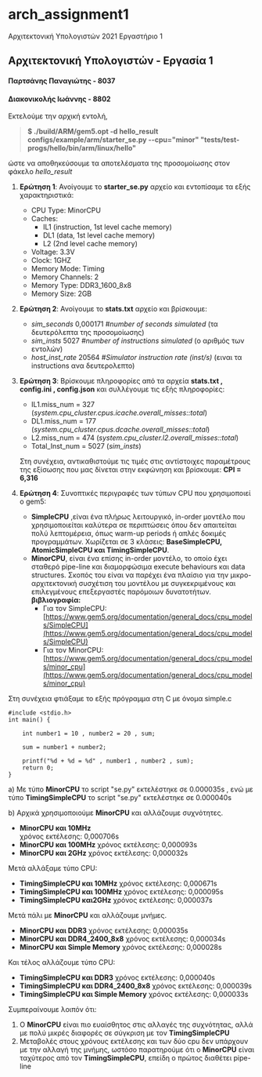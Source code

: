 # arch_assignment1
Αρχιτεκτονική Υπολογιστών 2021 Εργαστήριο 1

## Αρχιτεκτονική Υπολογιστών - Εργασία 1
#### Παρτσάνης Παναγιώτης - 8037
#### Διακονικολής Ιωάννης - 8802

Εκτελούμε την αρχική εντολή,
> **$ ./build/ARM/gem5.opt -d hello_result configs/example/arm/starter_se.py --cpu="minor" "tests/test-progs/hello/bin/arm/linux/hello"**

ώστε να αποθηκεύσουμε τα αποτελέσματα της προσομοίωσης στον φάκελο _hello_result_

1. **Ερώτηση 1**:
	Ανοίγουμε το **starter_se.py** αρχείο και εντοπίσαμε τα εξής χαρακτηριστικά:
	* CPU Type: MinorCPU
	* Caches:	
		* IL1 (instruction, 1st level cache memory)
		* DL1 (data, 1st level cache memory)
		* L2 (2nd level cache memory)
	*  Voltage: 3.3V
	* Clock: 1GHZ
	* Memory Mode: Timing
	* Memory Channels: 2
	* Memory Type: DDR3_1600_8x8
	* Memory Size: 2GB
2.  **Ερώτηση 2**:
	Ανοίγουμε το **stats.txt** αρχείο και βρίσκουμε:
	* _sim_seconds_ 0,000171 #_number of seconds simulated_ (τα δευτερόλεπτα της προσομοίωσης)
	* _sim_insts_ 5027 #_number of instructions simulated_ (ο αριθμός των εντολών)
	* _host_inst_rate_ 20564 #_Simulator instruction rate (inst/s)_ (ειναι τα instructions ανα δευτερολεπτο)
3. **Ερώτηση 3**:
	Βρίσκουμε πληροφορίες από τα αρχεία **stats.txt , config.ini , config.json** και συλλέγουμε τις εξής πληροφορίες:
	* IL1.miss_num = 327 (_system.cpu_cluster.cpus.icache.overall_misses::total_)
	* DL1.miss_num = 177 (_system.cpu_cluster.cpus.dcache.overall_misses::total_)
	* L2.miss_num = 474 (_system.cpu_cluster.l2.overall_misses::total_)
	* Total_Inst_num = 5027 (_sim_insts_)
	
	Στη συνέχεια, αντικαθιστούμε τις τιμές στις αντίστοιχες παραμέτρους της εξίσωσης που μας δίνεται στην εκφώνηση και βρίσκουμε: 
	**CPI = 6,316**
4. **Ερώτηση 4**:
	Συνοπτικές περιγραφές των τύπων CPU που χρησιμοποιεί ο gem5:
	* **SimpleCPU** ,είναι ένα πλήρως λειτουργικό, in-order μοντέλο που χρησιμοποιείται καλύτερα σε περιπτώσεις όπου δεν απαιτείται πολύ λεπτομέρεια, όπως warm-up periods ή απλές δοκιμές προγραμμάτων. Χωρίζεται σε 3 κλάσεις: **BaseSimpleCPU, AtomicSimpleCPU και TimingSimpleCPU**.
	* **MinorCPU**, είναι ένα επίσης in-order μοντέλο, το οποίο έχει σταθερό pipe-line και διαμορφώσιμα execute behaviours και data structures. Σκοπός του είναι να παρέχει ένα πλαίσιο για την μικρο-αρχιτεκτονική συσχέτιση του μοντέλου με συγκεκριμένους και επιλεγμένους επεξεργαστές παρόμοιων δυνατοτήτων.
**βιβλιογραφία:** 
		 * Για τον SimpleCPU: [https://www.gem5.org/documentation/general_docs/cpu_models/SimpleCPU](https://www.gem5.org/documentation/general_docs/cpu_models/SimpleCPU)
		 * Για τον MinorCPU: [https://www.gem5.org/documentation/general_docs/cpu_models/minor_cpu](https://www.gem5.org/documentation/general_docs/cpu_models/minor_cpu)

Στη συνέχεια φτιάξαμε το εξής πρόγραμμα στη C με όνομα simple.c

	#include <stdio.h>
	int main() {
		
		int number1 = 10 , number2 = 20 , sum;
		
		sum = number1 + number2;
		
		printf("%d + %d = %d" , number1 , number2 , sum);
		return 0;
	}
		



a) Με τύπο **MinorCPU** το script "se.py" εκτελέστηκε σε 0.000035s , ενώ με τύπο **TimingSimpleCPU** το script "se.py" εκτελέστηκε σε 0.000040s

b) Αρχικά χρησιμοποιούμε **MinorCPU** και αλλάζουμε συχνότητες.
* **MinorCPU και 10ΜHz**	
	 χρόνος εκτέλεσης: 0,000706s
* **MinorCPU και 100MHz**
	χρόνος εκτέλεσης: 0,000093s
*  **MinorCPU και 2GHz**
    χρόνος εκτέλεσης: 0,000032s

Μετά αλλάξαμε τύπο CPU:
*  **TimingSimpleCPU και 10MHz**
χρόνος εκτέλεσης: 0,000671s
*  **TimingSimpleCPU και 100MHz**
χρόνος εκτέλεσης: 0,000095s
*  **TimingSimpleCPU και2GHz**
χρόνος εκτέλεσης: 0,000037s
	 
Μετά πάλι με **MinorCPU** και αλλάζουμε μνήμες.
* **MinorCPU και DDR3**
χρόνος εκτέλεσης: 0,000035s
* **MinorCPU και DDR4_2400_8x8**
χρόνος εκτέλεσης: 0,000034s
* **MinorCPU και Simple Memory**
χρόνος εκτέλεσης: 0,000028s


Και τέλος αλλάζουμε τύπο CPU:
* **TimingSimpleCPU και DDR3**
χρόνος εκτέλεσης: 0,000040s
* **TimingSimpleCPU και DDR4_2400_8x8**
χρόνος εκτέλεσης: 0,000039s
* **TimingSimpleCPU και Simple Memory**
χρόνος εκτέλεσης: 0,000033s

Συμπεραίνουμε λοιπόν ότι:
1. Ο **MinorCPU** είναι πιο ευαίσθητος στις αλλαγές της συχνότητας, αλλά με πολύ μικρές διαφορές σε σύγκριση με τον **TimingSimpleCPU**
2. Μεταβολές στους χρόνους εκτέλεσης και των δύο cpu δεν υπάρχουν με την αλλαγή της μνήμης, ωστόσο παρατηρούμε ότι ο **MinorCPU** είναι ταχύτερος από τον **TimingSimpleCPU**, επείδη ο πρώτος διαθέτει pipe-line
